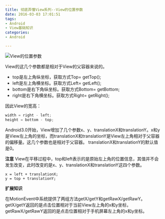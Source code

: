 ```yaml
---
title: 彻底弄懂View系列--View的位置参数
date: 2016-03-03 17:01:51
tags:
- Android
- View基础知识
categories:
- Android

---
```



![View的位置参数](http://img.blog.csdn.net/20161031160030873)

<!-- more -->

View的这几个参数都是相对于View的父容器来说的。

- top是左上角纵坐标，获取方式Top= getTop();
- left是左上角横坐标。获取方式Left= getLeft();
- bottom是右下角纵坐标。获取方式Bottom= getBottom;
- right是右下角横坐标。获取方式Right= getRight();

因此View的宽高：

```java 
width = right - left;
height = bottom - top;
```

Android3.0开始，View增加了几个参数x、y、translationX和translationY。x和y是View左上角的坐标，而translationX和translationY是View左上角相对于父容器的偏移量。这几个参数也是相对于父容器。
translationX和translationY的默认值是0。

**注意**
View在平移过程中，top和left表示的是原始左上角的位置信息，其值并不会发生改变，此时改变的是x、y、translationX和translationY这四个参数。

```
x = left + translationX;
y = top + translationY;
```
**扩展知识**

在MotionEvent中系统提供了两组方法getX/getY和getRawX/getRawY。getX/getY返回的是点击位置相对于当前View左上角的x和y坐标，getRawX/getRawY返回的是点击位置相对于手机屏幕左上角的x和y坐标。